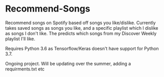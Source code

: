 # Recommend-Songs
Recommend songs on Spotify based off songs you like/dislike.
Currently takes saved songs as songs you like, and a specific playlist which I dislike as songs I don't like. The predicts which songs from my Discover Weekly playlist I'll like.

Requires Python 3.6 as Tensorflow/Keras doesn't have support for Python 3.7.

Ongoing project. Will be updating over the summer, adding a requirments.txt etc
